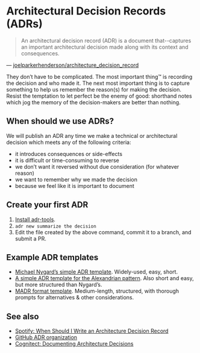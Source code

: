 # Architectural Decision Records (ADRs)

> An architectural decision record (ADR) is a document that--captures an important architectural decision made along with its context and consequences.

— [joelparkerhenderson/architecture_decision_record](https://github.com/joelparkerhenderson/architecture_decision_record)

They don’t have to be complicated. The most important thing™ is recording the decision and who made it. The next most important thing is to capture something to help us remember the reason(s) for making the decision. Resist the temptation to let perfect be the enemy of good: shorthand notes which jog the memory of the decision-makers are better than nothing.

## When should we use ADRs?

We will publish an ADR any time we make a technical or architectural decision which meets any of the following criteria:

- it introduces consequences or side-effects
- it is difficult or time-consuming to reverse
- we don’t want it reversed without due consideration (for whatever reason)
- we want to remember why we made the decision
- because we feel like it is important to document

## Create your first ADR

1. [Install adr-tools](https://github.com/npryce/adr-tools/blob/master/INSTALL.md).
2. `adr new summarize the decision`
3. Edit the file created by the above command, commit it to a branch, and submit a PR.

## Example ADR templates

- [Michael Nygard’s simple ADR template](https://github.com/joelparkerhenderson/architecture_decision_record/blob/master/adr_template_by_michael_nygard.md). Widely-used, easy, short.
- [A simple ADR template for the Alexandrian pattern](https://github.com/joelparkerhenderson/architecture_decision_record/blob/master/adr_template_for_alexandrian_pattern.md). Also short and easy, but more structured than Nygard’s.
- [MADR format template](https://github.com/joelparkerhenderson/architecture_decision_record/blob/master/adr_template_madr.md). Medium-length, structured, with thorough prompts for alternatives & other considerations.

## See also

- [Spotify: When Should I Write an Architecture Decision Record](https://engineering.atspotify.com/2020/04/14/when-should-i-write-an-architecture-decision-record/)
- [GitHub ADR organization](https://adr.github.io/)
- [Cognitect: Documenting Architecture Decisions](https://cognitect.com/blog/2011/11/15/documenting-architecture-decisions)
<!--stackedit_data:
eyJoaXN0b3J5IjpbMjAwNjg4MzI5NF19
-->